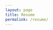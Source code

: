 ```yaml
---
layout: page
title: Resume
permalink: /resume/
---
```


<object data="https://raw.githubusercontent.com/bgert/bgert.github.io/b5c46703d24805041e64ef4c55f5b3cfd1c5e17f/Ben%20Gertz%20internet%20resume.pdf" width="800px" height="800px">
    <!--<embed src="">
        <p>This browser does not support PDFs. Please download the PDF to view it: <a href="">Download PDF</a>.</p>
    </embed> -->
</object>